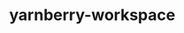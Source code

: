 # yarnberry-workspace

<!-- - root가서 상태 갱신하기

```
cd ..
yarn
```

- 실행 확인

```bash
yarn workspace @wanted/web run dev
# cd apps/cd wated/yarn dev로 실행하지 않아도 된다.
```

- typescript 의존성 추가

```
yarn add -D typescript
yarn dlx @yarnpkg/sdks vscode // > 허용
```

#### 8. apps/wanted에서 pacakges/lib 의존해 보기

- root로 이동

```bash
cd ../../
yarn # pnp.cjs에 갱신
```

- root 실행

```
yarn workspace @wanted/web add @wanted/lib

# apps/wanted/package.json에 의존성이 추가된 것을 확인
``` -->
